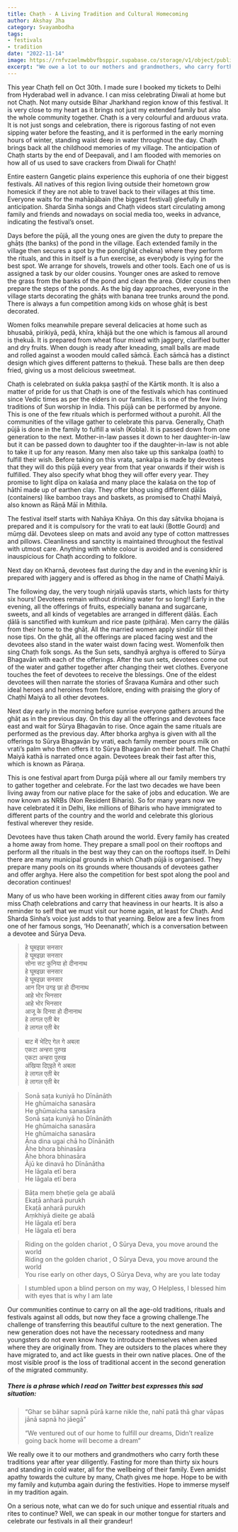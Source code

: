```yaml
---
title: Chaṭh - A Living Tradition and Cultural Homecoming
author: Akshay Jha
category: Svayambodha
tags:
- festivals
- tradition
date: "2022-11-14"
image: https://rnfvzaelmwbbvfbsppir.supabase.co/storage/v1/object/public/brhatwebsite/05dhiti/53.webp
excerpt: "We owe a lot to our mothers and grandmothers, who carry forth traditions year after year diligently. In the case of Chath, it involves fasting for more than thirty six hours and standing in cold water, all for the wellbeing of their family. Even amidst apathy towards culture by many, Chaṭh gives me hope."
---
```


This year Chaṭh fell on Oct 30th. I made sure I booked my tickets to Delhi from Hyderabad well in advance. I can miss celebrating Diwali at home but not Chaṭh. Not many outside Bihar Jharkhand region know of this festival. It is very close to my heart as it brings not just my extended family but also the whole community together. Chaṭh is a very colourful and arduous vrata. It is not just songs and celebration, there is rigorous fasting of not even sipping water before the feasting, and it is performed in the early morning hours of winter, standing waist deep in water throughout the day. Chaṭh brings back all the childhood memories of my village. The anticipation of Chaṭh starts by the end of Deepavali, and I am flooded with memories on how all of us used to save crackers from Diwali for Chaṭh!

Entire eastern Gangetic plains experience this euphoria of one their biggest festivals. All natives of this region living outside their hometown grow homesick if they are not able to travel back to their villages at this time. Everyone waits for the mahāpābain (the biggest festival) gleefully in anticipation. Sharda Sinha songs and Chaṭh videos start circulating among family and friends and nowadays on social media too, weeks in advance, indicating the festival’s onset.

Days before the pūjā, all the young ones are given the duty to prepare the ghāṭs (the banks) of the pond in the village. Each extended family in the village then secures a spot by the pond(ghāṭ chekna) where they perform the rituals, and this in itself is a fun exercise, as everybody is vying for the best spot. We arrange for shovels, trowels and other tools. Each one of us is assigned a task by our older cousins. Younger ones are asked to remove the grass from the banks of the pond and clean the area. Older cousins then prepare the steps of the ponds. As the big day approaches, everyone in the village starts decorating the ghāṭs with banana tree trunks around the pond. There is always a fun competition among kids on whose ghāṭ is best decorated.

Women folks meanwhile prepare several delicacies at home such as bhusabā, pirikiyā, peḍā, khīra, khājā but the one which is famous all around is ṭhekuā. It is prepared from wheat flour mixed with jaggery, clarified butter and dry fruits. When dough is ready after kneading, small balls are made and rolled against a wooden mould called sāṁcā. Each sāṁcā has a distinct design which gives different patterns to ṭhekuā. These balls are then deep fried, giving us a most delicious sweetmeat.

Chaṭh is celebrated on śukla pakṣa ṣaṣṭhī of the Kārtik month. It is also a matter of pride for us that Chaṭh is one of the festivals which has continued since Vedic times as per the elders in our families. It is one of the few living traditions of Sun worship in India. This pūjā can be performed by anyone. This is one of the few rituals which is performed without a purohit. All the communities of the village gather to celebrate this parva. Generally, Chaṭh pūjā is done in the family to fulfill a wish (Kobla). It is passed down from one generation to the next. Mother-in-law passes it down to her daughter-in-law but it can be passed down to daughter too if the daughter-in-law is not able to take it up for any reason. Many men also take up this sankalpa (oath) to fulfill their wish. Before taking on this vrata, sankalpa is made by devotees that they will do this pūjā every year from that year onwards if their wish is fulfilled. They also specify what bhog they will offer every year. They promise to light dīpa on kalaśa and many place the kalaśa on the top of hāthī made up of earthen clay. They offer bhog using different ḍālās (containers) like bamboo trays and baskets, as promised to Chaṭhī Maiyā, also known as Rāṇā Māī in Mithila.

The festival itself starts with Nahāya Khāya. On this day sātvika bhojana is prepared and it is compulsory for the vrati to eat lauki (Bottle Gourd) and mūṃg dāl. Devotees sleep on mats and avoid any type of cotton mattresses and pillows. Cleanliness and sanctity is maintained throughout the festival with utmost care. Anything with white colour is avoided and is considered inauspicious for Chaṭh according to folklore.

Next day on Kharnā, devotees fast during the day and in the evening khīr is prepared with jaggery and is offered as bhog in the name of Chaṭhī Maiyā.

The following day, the very tough nirjalā upavās starts, which lasts for thirty six hours! Devotees remain without drinking water for so long!! Early in the evening, all the offerings of fruits, especially banana and sugarcane, sweets, and all kinds of vegetables are arranged in different ḍālās. Each ḍālā is sanctified with kumkum and rice paste (piṭhāra). Men carry the ḍālās from their home to the ghāṭ. All the married women apply sindūr till their nose tips. On the ghāṭ, all the offerings are placed facing west and the devotees also stand in the water waist down facing west. Womenfolk then sing Chaṭh folk songs. As the Sun sets, sandhyā arghya is offered to Sūrya Bhagavān with each of the offerings. After the sun sets, devotees come out of the water and gather together after changing their wet clothes. Everyone touches the feet of devotees to receive the blessings. One of the eldest devotees will then narrate the stories of Śravaṇa Kumāra and other such ideal heroes and heroines from folklore, ending with praising the glory of Chaṭhī Maiyā to all other devotees.

Next day early in the morning before sunrise everyone gathers around the ghāṭ as in the previous day. On this day all the offerings and devotees face east and wait for Sūrya Bhagavān to rise. Once again the same rituals are performed as the previous day. After bhorka arghya is given with all the offerings to Sūrya Bhagavān by vrati, each family member pours milk on vrati’s palm who then offers it to Sūrya Bhagavān on their behalf. The Chaṭhī Maiyā kathā is narrated once again. Devotees break their fast after this, which is known as Pāraṇa.

This is one festival apart from Durga pūjā where all our family members try to gather together and celebrate. For the last two decades we have been living away from our native place for the sake of jobs and education. We are now known as NRBs (Non Resident Biharis). So for many years now we have celebrated it in Delhi, like millions of Biharis who have immigrated to different parts of the country and the world and celebrate this glorious festival wherever they reside.

Devotees have thus taken Chaṭh around the world. Every family has created a home away from home. They prepare a small pool on their rooftops and perform all the rituals in the best way they can on the rooftops itself. In Delhi there are many municipal grounds in which Chaṭh pūjā is organised. They prepare many pools on its grounds where thousands of devotees gather and offer arghya. Here also the competition for best spot along the pool and decoration continues!

Many of us who have been working in different cities away from our family miss Chaṭh celebrations and carry that heaviness in our hearts. It is also a reminder to self that we must visit our home again, at least for Chaṭh. And Sharda Sinha’s voice just adds to that yearning. Below are a few lines from one of her famous songs, ‘Ho Deenanath’, which is a conversation between a devotee and Sūrya Deva.


> हे घूमइछा सनसार  
> हे घूमइछा सनसार  
> सोना सट कुनिया हो दीनानाथ  
> हे घूमइछा सनसार  
> हे घूमइछा सनसार  
> आन दिन उगइ छा हो दीनानाथ  
> आहे भोर भिनसार  
> आहे भोर भिनसार  
> आजू के दिनवा हो दीनानाथ  
> हे लागल एती बेर  
> हे लागल एती बेर  

> बाट में भेटिए गेल गे अबला  
> एकटा अन्हरा पुरुख  
> एकटा अन्हरा पुरुख  
> अंखिया दिएइते गे अबला  
> हे लागल एती बेर  
> हे लागल एती बेर  

> Sonā saṭa kuniyā ho Dīnānāth  
> He ghūmaicha sanasāra  
> He ghūmaicha sanasāra  
> Sonā saṭa kuniyā ho Dīnānāth  
> He ghūmaicha sanasāra  
> He ghūmaicha sanasāra  
> Āna dina ugai chā ho Dīnānāth  
> Āhe bhora bhinasāra  
> Āhe bhora bhinasāra  
> Ājū ke dinavā ho Dīnānātha  
> He lāgala etī bera  
> He lāgala etī bera  

> Bāṭa meṃ bheṭie gela ge abalā  
> Ekaṭā anharā purukh  
> Ekaṭā anharā purukh  
> Aṃkhiyā dieite ge abalā  
> He lāgala etī bera  
> He lāgala etī bera  

> Riding on the golden chariot , O Sūrya Deva, you move around the world  
> Riding on the golden chariot , O Sūrya Deva, you move around the world  
> You rise early on other days, O Sūrya Deva, why are you late today  

> I stumbled upon a blind person on my way, O Helpless, I blessed him with eyes that is why I am late  

Our communities continue to carry on all the age-old traditions, rituals and festivals against all odds, but now they face a growing challenge.The challenge of transferring this beautiful culture to the next generation. The new generation does not have the necessary rootedness and many youngsters do not even know how to introduce themselves when asked where they are originally from. They are outsiders to the places where they have migrated to, and act like guests in their own native places. One of the most visible proof is the loss of traditional accent in the second generation of the migrated community.

##### There is a phrase which I read on Twitter best expresses this sad situation:
> “Ghar se bāhar sapnā pūrā karne nikle the,
> nahī patā thā ghar vāpas jānā sapnā ho jāegā”
>
> “We ventured out of our home to fulfill our dreams,
> Didn’t realize going back home will become a dream”

We really owe it to our mothers and grandmothers who carry forth these traditions year after year diligently. Fasting for more than thirty six hours and standing in cold water, all for the wellbeing of their family. Even amidst apathy towards the culture by many, Chaṭh gives me hope. Hope to be with my family and kuṭumba again during the festivities. Hope to immerse myself in my tradition again.

On a serious note, what can we do for such unique and essential rituals and rites to continue? Well, we can speak in our mother tongue for starters and celebrate our festivals in all their grandeur!